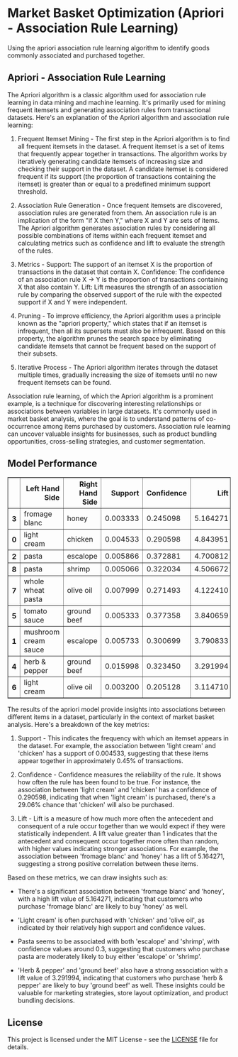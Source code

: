# Market Basket Optimization (Apriori - Association Rule Learning)

Using the apriori association rule learning algorithm to identify goods commonly associated and purchased together.

## Apriori - Association Rule Learning

The Apriori algorithm is a classic algorithm used for association rule learning in data mining and machine learning. It's primarily used for mining frequent itemsets and generating association rules from transactional datasets. Here's an explanation of the Apriori algorithm and association rule learning:

1. Frequent Itemset Mining - The first step in the Apriori algorithm is to find all frequent itemsets in the dataset. A frequent itemset is a set of items that frequently appear together in transactions.
The algorithm works by iteratively generating candidate itemsets of increasing size and checking their support in the dataset.
A candidate itemset is considered frequent if its support (the proportion of transactions containing the itemset) is greater than or equal to a predefined minimum support threshold.

2. Association Rule Generation - Once frequent itemsets are discovered, association rules are generated from them.
An association rule is an implication of the form "if X then Y," where X and Y are sets of items.
The Apriori algorithm generates association rules by considering all possible combinations of items within each frequent itemset and calculating metrics such as confidence and lift to evaluate the strength of the rules.

3. Metrics - Support: The support of an itemset X is the proportion of transactions in the dataset that contain X.
Confidence: The confidence of an association rule X → Y is the proportion of transactions containing X that also contain Y.
Lift: Lift measures the strength of an association rule by comparing the observed support of the rule with the expected support if X and Y were independent.

4. Pruning - To improve efficiency, the Apriori algorithm uses a principle known as the "apriori property," which states that if an itemset is infrequent, then all its supersets must also be infrequent.
Based on this property, the algorithm prunes the search space by eliminating candidate itemsets that cannot be frequent based on the support of their subsets.

5. Iterative Process - The Apriori algorithm iterates through the dataset multiple times, gradually increasing the size of itemsets until no new frequent itemsets can be found.

Association rule learning, of which the Apriori algorithm is a prominent example, is a technique for discovering interesting relationships or associations between variables in large datasets. It's commonly used in market basket analysis, where the goal is to understand patterns of co-occurrence among items purchased by customers. Association rule learning can uncover valuable insights for businesses, such as product bundling opportunities, cross-selling strategies, and customer segmentation.

## Model Performance

<div>
<table border="1" class="dataframe">
  <thead>
    <tr style="text-align: right;">
      <th></th>
      <th>Left Hand Side</th>
      <th>Right Hand Side</th>
      <th>Support</th>
      <th>Confidence</th>
      <th>Lift</th>
    </tr>
  </thead>
  <tbody>
    <tr>
      <th>3</th>
      <td>fromage blanc</td>
      <td>honey</td>
      <td>0.003333</td>
      <td>0.245098</td>
      <td>5.164271</td>
    </tr>
    <tr>
      <th>0</th>
      <td>light cream</td>
      <td>chicken</td>
      <td>0.004533</td>
      <td>0.290598</td>
      <td>4.843951</td>
    </tr>
    <tr>
      <th>2</th>
      <td>pasta</td>
      <td>escalope</td>
      <td>0.005866</td>
      <td>0.372881</td>
      <td>4.700812</td>
    </tr>
    <tr>
      <th>8</th>
      <td>pasta</td>
      <td>shrimp</td>
      <td>0.005066</td>
      <td>0.322034</td>
      <td>4.506672</td>
    </tr>
    <tr>
      <th>7</th>
      <td>whole wheat pasta</td>
      <td>olive oil</td>
      <td>0.007999</td>
      <td>0.271493</td>
      <td>4.122410</td>
    </tr>
    <tr>
      <th>5</th>
      <td>tomato sauce</td>
      <td>ground beef</td>
      <td>0.005333</td>
      <td>0.377358</td>
      <td>3.840659</td>
    </tr>
    <tr>
      <th>1</th>
      <td>mushroom cream sauce</td>
      <td>escalope</td>
      <td>0.005733</td>
      <td>0.300699</td>
      <td>3.790833</td>
    </tr>
    <tr>
      <th>4</th>
      <td>herb &amp; pepper</td>
      <td>ground beef</td>
      <td>0.015998</td>
      <td>0.323450</td>
      <td>3.291994</td>
    </tr>
    <tr>
      <th>6</th>
      <td>light cream</td>
      <td>olive oil</td>
      <td>0.003200</td>
      <td>0.205128</td>
      <td>3.114710</td>
    </tr>
  </tbody>
</table>
</div>

The results of the apriori model provide insights into associations between different items in a dataset, particularly in the context of market basket analysis. Here's a breakdown of the key metrics:

1. Support - This indicates the frequency with which an itemset appears in the dataset. For example, the association between 'light cream' and 'chicken' has a support of 0.004533, suggesting that these items appear together in approximately 0.45% of transactions.

2. Confidence - Confidence measures the reliability of the rule. It shows how often the rule has been found to be true. For instance, the association between 'light cream' and 'chicken' has a confidence of 0.290598, indicating that when 'light cream' is purchased, there's a 29.06% chance that 'chicken' will also be purchased.

3. Lift - Lift is a measure of how much more often the antecedent and consequent of a rule occur together than we would expect if they were statistically independent. A lift value greater than 1 indicates that the antecedent and consequent occur together more often than random, with higher values indicating stronger associations. For example, the association between 'fromage blanc' and 'honey' has a lift of 5.164271, suggesting a strong positive correlation between these items.

Based on these metrics, we can draw insights such as:

- There's a significant association between 'fromage blanc' and 'honey', with a high lift value of 5.164271, indicating that customers who purchase 'fromage blanc' are likely to buy 'honey' as well.

- 'Light cream' is often purchased with 'chicken' and 'olive oil', as indicated by their relatively high support and confidence values.

- Pasta seems to be associated with both 'escalope' and 'shrimp', with confidence values around 0.3, suggesting that customers who purchase pasta are moderately likely to buy either 'escalope' or 'shrimp'.

- 'Herb & pepper' and 'ground beef' also have a strong association with a lift value of 3.291994, indicating that customers who purchase 'herb & pepper' are likely to buy 'ground beef' as well.
These insights could be valuable for marketing strategies, store layout optimization, and product bundling decisions.

## License

This project is licensed under the MIT License - see the [LICENSE](LICENSE) file for details.
